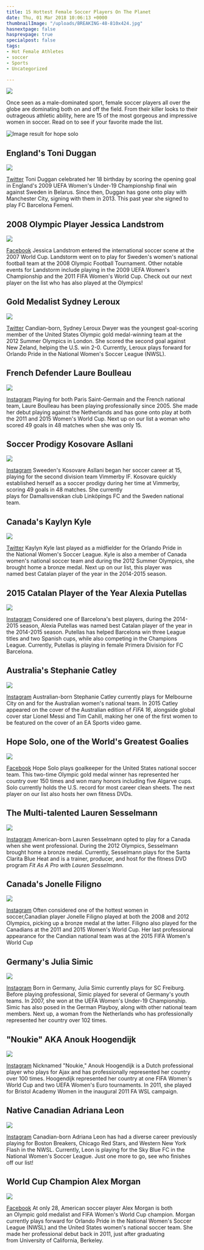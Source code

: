 ```yaml
---
title: 15 Hottest Female Soccer Players On The Planet
date: Thu, 01 Mar 2018 10:06:13 +0000
thumbnailImage: "/uploads/BREAKING-48-810x424.jpg"
hasnextpage: false
hasprevpage: true
specialpost: false
tags:
- Hot Female Athletes
- soccer
- Sports
- Uncategorized

---
```

![](http://americancolumn.com/wp-content/uploads/2018/03/BREAKING-48.jpg) 

Once seen as a male-dominated sport, female soccer players all over the globe are dominating both on and off the field. From their killer looks to their outrageous athletic ability, here are 15 of the most gorgeous and impressive women in soccer. Read on to see if your favorite made the list. 

![Image result for hope solo](http://americancolumn.com/wp-content/uploads/2018/03/Hope-Solo-768x432.jpg)

## England's Toni Duggan

![](http://americancolumn.com/wp-content/uploads/2018/02/toni_duggan-1519463435129.jpg) 

[Twitter](https://twitter.com/toniduggan/status/879812897383362561) Toni Duggan celebrated her 18 birthday by scoring the opening goal in England's 2009 UEFA Women's Under-19 Championship final win against Sweden in Belarus. Since then, Duggan has gone onto play with Manchester City, signing with them in 2013. This past year she signed to play FC Barcelona Femení.

## 2008 Olympic Player Jessica Landstrom

![](http://americancolumn.com/wp-content/uploads/2018/02/jessica_landstrom-1519463217757.jpg) 

[Facebook](https://www.facebook.com/181344805233972/photos/a.206504802717972.47640.181344805233972/323303754371409/?type=3&theater) Jessica Landstrom entered the international soccer scene at the 2007 World Cup. Landstorm went on to play for Sweden's women's national football team at the 2008 Olympic Football Tournament. Other notable events for Landstorm include playing in the 2009 UEFA Women's Championship and the 2011 FIFA Women's World Cup. Check out our next player on the list who has also played at the Olympics!

## Gold Medalist Sydney Leroux

![](http://americancolumn.com/wp-content/uploads/2018/02/sydney_leroux-1519463171891.jpg) 

[Twitter](https://twitter.com/sydneyleroux/status/939984751842222083) Candian-born, Sydney Leroux Dwyer was the youngest goal-scoring member of the United States Olympic gold medal-winning team at the 2012 Summer Olympics in London. She scored the second goal against New Zeland, helping the U.S. win 2-0. Currently, Leroux plays forward for Orlando Pride in the National Women's Soccer League (NWSL).

## French Defender Laure Boulleau

![](http://americancolumn.com/wp-content/uploads/2018/02/laure_boulleau-1519463107586.JPG) 

[Instagram](https://www.instagram.com/p/BZ6t7n1AcyL/?hl=en&taken-by=laureboulleauofficiel) Playing for both Paris Saint-Germain and the French national team, Laure Boulleau has been playing professionally since 2005. She made her debut playing against the Netherlands and has gone onto play at both the 2011 and 2015 Women's World Cup. Next up on our list a woman who scored 49 goals in 48 matches when she was only 15.

## Soccer Prodigy Kosovare Asllani

![](http://americancolumn.com/wp-content/uploads/2018/02/kosovare_asllani-1519463041037.JPG) 

[Instagram](https://www.instagram.com/p/BN45v6Djefw/?hl=en&taken-by=asllani9) Sweeden's Kosovare Asllani began her soccer career at 15, playing for the second division team Vimmerby IF. Kosovare quickly established herself as a soccer prodigy during her time at Vimmerby, scoring 49 goals in 48 matches. She currently plays for Damallsvenskan club Linköpings FC and the Sweden national team.

## Canada's Kaylyn Kyle

![](http://americancolumn.com/wp-content/uploads/2018/02/kaylyn_kyle-1519462975158.jpg) 

[Twitter](https://twitter.com/KaylynKyle/status/891163417825902592) Kaylyn Kyle last played as a midfielder for the Orlando Pride in the National Women's Soccer League. Kyle is also a member of Canada women's national soccer team and during the 2012 Summer Olympics, she brought home a bronze medal. Next up on our list, this player was named best Catalan player of the year in the 2014-2015 season.

## 2015 Catalan Player of the Year Alexia Putellas

![](http://americancolumn.com/wp-content/uploads/2018/02/alexia_putellas-1519462910551.JPG) 

[Instagram](https://www.instagram.com/p/BOcoLkgD6r5/?hl=en&taken-by=alexiaps94) Considered one of Barcelona's best players, during the 2014-2015 season, Alexia Putellas was named best Catalan player of the year in the 2014-2015 season. Putellas has helped Barcelona win three League titles and two Spanish cups, while also competing in the Champions League. Currently, Putellas is playing in female Primera División for FC Barcelona.

## Australia's Stephanie Catley

![](http://americancolumn.com/wp-content/uploads/2018/02/stephanie_catley-1519462858941.JPG) 

[Instagram](https://www.instagram.com/p/BFsDxcPSAqY/?hl=en&taken-by=stephcatley) Australian-born Stephanie Catley currently plays for Melbourne City on and for the Australian women's national team. In 2015 Catley appeared on the cover of the Australian edition of _FIFA 16_, alongside global cover star Lionel Messi and Tim Cahill, making her one of the first women to be featured on the cover of an EA Sports video game.

## Hope Solo, one of the World's Greatest Goalies

![](http://americancolumn.com/wp-content/uploads/2018/02/hope_solo-1519462782249.jpg) 

[Facebook](https://www.facebook.com/hopesolo/photos/a.109866844821.94218.45872164821/10154919555049822/?type=3&theater) Hope Solo plays goalkeeper for the United States national soccer team. This two-time Olympic gold medal winner has represented her country over 150 times and won many honors including five Algarve cups. Solo currently holds the U.S. record for most career clean sheets. The next player on our list also hosts her own fitness DVDs.

## The Multi-talented Lauren Sesselmann

![](http://americancolumn.com/wp-content/uploads/2018/02/lauren_sesselmann-1519462657460.jpg) 

[Instagram](https://twitter.com/lsesselmann/status/897947222838562816) American-born Lauren Sesselmann opted to play for a Canada when she went professional. During the 2012 Olympics, Sesselmann brought home a bronze medal. Currently, Sesselmann plays for the Santa Clarita Blue Heat and is a trainer, producer, and host for the fitness DVD program _Fit As A Pro with Lauren Sesselmann_.

## Canada's Jonelle Filigno

![](http://americancolumn.com/wp-content/uploads/2018/02/jonelle_filigno-1519462589569.JPG) 

[Instagram](https://www.instagram.com/p/4pk7udgs19/?hl=en&taken-by=jfiligno16) Often considered one of the hottest women in soccer,Canadian player Jonelle Filigno played at both the 2008 and 2012 Olympics, picking up a bronze medal at the latter. Filigno also played for the Canadians at the 2011 and 2015 Women's World Cup. Her last professional appearance for the Candian national team was at the 2015 FIFA Women's World Cup

## Germany's Julia Simic

![](http://americancolumn.com/wp-content/uploads/2018/02/julia_simic-1519462503363.JPG) 

[Instagram](https://www.instagram.com/p/BYsrQTggn1i/?hl=en&taken-by=simicjulia) Born in Germany, Julia Simic currently plays for SC Freiburg. Before playing professional, Simic played for several of Germany's youth teams. In 2007, she won at the UEFA Women's Under-19 Championship. Simic has also posed in the German Playboy, along with other national team members. Next up, a woman from the Netherlands who has professionally represented her country over 102 times.

## "Noukie" AKA Anouk Hoogendijk

![](http://americancolumn.com/wp-content/uploads/2018/02/anouk_hoogendijk-1519462436434.JPG) 

[Instagram](https://www.instagram.com/p/BemsVRyh7or/?hl=en&taken-by=anoukhoogendijk) Nicknamed "Noukie," Anouk Hoogendijk is a Dutch professional player who plays for Ajax and has professionally represented her country over 100 times. Hoogendijk represented her country at one FIFA Women's World Cup and two UEFA Women's Euro tournaments. In 2011, she played for Bristol Academy Women in the inaugural 2011 FA WSL campaign.

## Native Canadian Adriana Leon

![](http://americancolumn.com/wp-content/uploads/2018/02/adriana_leon-1519462368434.JPG) 

[Instagram](https://www.instagram.com/p/BeJbR5-B4EE/?hl=en&taken-by=_adrianaleon_) Canadian-born Adriana Leon has had a diverse career previously playing for Boston Breakers, Chicago Red Stars, and Western New York Flash in the NWSL. Currently, Leon is playing for the Sky Blue FC in the National Women's Soccer League. Just one more to go, see who finishes off our list!

## World Cup Champion Alex Morgan

![](http://americancolumn.com/wp-content/uploads/2018/02/alex_morgan-1519462196663.jpg) 

[Facebook](https://www.facebook.com/AlexMorganSoccer/photos/a.225109557528514.53698.174420392597431/1225513347488125/?type=3&theater) At only 28, American soccer player Alex Morgan is both an Olympic gold medalist and FIFA Women's World Cup champion. Morgan currently plays forward for Orlando Pride in the National Women's Soccer League (NWSL) and the United States women's national soccer team. She made her professional debut back in 2011, just after graduating from University of California, Berkeley.